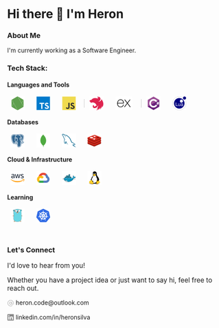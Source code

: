 # Hi there 👋 I'm Heron

### About Me

I'm currently working as a Software Engineer.

### Tech Stack:

#### Languages and Tools

<p>
  <a
    href="https://nodejs.org"
    title="Node.js"
    target="_blank"
    style="text-decoration: none; margin: 0 8px"
    ><img
      align="center"
      alt="Node.js"
      title="Node.js"
      height="32"
      width="32"
      src="https://raw.githubusercontent.com/devicons/devicon/master/icons/nodejs/nodejs-plain.svg"
    /></a>
  &nbsp;
  <a
    href="https://www.typescriptlang.org"
    title="TypeScript"
    target="_blank"
    style="text-decoration: none; margin: 0 8px"
    ><img
      align="center"
      alt="TypeScript"
      title="TypeScript"
      height="32"
      width="32"
      src="https://raw.githubusercontent.com/devicons/devicon/master/icons/typescript/typescript-original.svg"
    /></a>
  &nbsp;
  <a
    href="https://developer.mozilla.org/en-US/docs/Web/JavaScript"
    title="JavaScript"
    target="_blank"
    style="text-decoration: none; margin: 0 8px"
    ><img
      align="center"
      alt="JavaScript"
      title="JavaScript"
      height="32"
      width="32"
      src="https://raw.githubusercontent.com/devicons/devicon/master/icons/javascript/javascript-original.svg"
    /></a>
  &nbsp;
  <span
    style="
      display: inline-block;
      vertical-align: middle;
      width: 1px;
      height: 20px;
      background-color: #ccc;
    "
  ></span>
  <a
    href="https://nestjs.com"
    title="NestJS"
    target="_blank"
    style="text-decoration: none; margin: 0 8px"
    ><img
      align="center"
      alt="NestJS"
      title="NestJS"
      height="32"
      width="32"
      src="https://raw.githubusercontent.com/devicons/devicon/master/icons/nestjs/nestjs-original.svg"
    /></a>
  &nbsp;
  <a
    href="https://expressjs.com"
    title="Express.js"
    target="_blank"
    style="text-decoration: none; margin: 0 8px"
  ><img
      align="center"
      alt="Express.js"
      title="Express.js"
      height="32"
      width="32"
      style="background-color: #fff; padding: 0 4px; border-radius: 4px;"
      src="https://raw.githubusercontent.com/devicons/devicon/master/icons/express/express-original.svg"
    /></a>
  &nbsp;
  <span
    style="
      display: inline-block;
      vertical-align: middle;
      width: 1px;
      height: 20px;
      background-color: #ccc;
    "
  ></span>
  <a
    href="https://dotnet.microsoft.com"
    title=".NET C#"
    target="_blank"
    style="text-decoration: none; margin: 0 8px"
  ><img
      align="center"
      alt=".NET C#"
      title=".NET C#"
      height="32"
      width="32"
      src="https://raw.githubusercontent.com/devicons/devicon/master/icons/csharp/csharp-original.svg"
    /></a>
  &nbsp;
  <a
    href="https://www.lua.org"
    title="Lua"
    target="_blank"
    style="text-decoration: none; margin: 0 8px"
  ><img
      align="center"
      alt="Lua"
      title="Lua"
      height="32"
      width="32"
      src="https://raw.githubusercontent.com/devicons/devicon/master/icons/lua/lua-original.svg"
    /></a>
</p>

#### Databases

<p>
  <a
    href="https://www.postgresql.org"
    title="PostgreSQL"
    target="_blank"
    style="text-decoration: none; margin: 0 8px"
    ><img
      align="center"
      alt="Postgres"
      title="Postgres"
      height="32"
      width="32"
      src="https://raw.githubusercontent.com/devicons/devicon/master/icons/postgresql/postgresql-plain.svg"
    /></a>
  &nbsp;
  <a
    href="https://www.mongodb.com"
    title="MongoDB"
    target="_blank"
    style="text-decoration: none; margin: 0 8px"
    ><img
      align="center"
      alt="MongoDB"
      title="MongoDB"
      height="32"
      width="32"
      src="https://raw.githubusercontent.com/devicons/devicon/master/icons/mongodb/mongodb-plain.svg"
    /></a>
  &nbsp;
  <a
    href="https://www.mysql.com"
    title="MySQL"
    target="_blank"
    style="text-decoration: none; margin: 0 8px"
    ><img
      align="center"
      alt="MySQL"
      title="MySQL"
      height="32"
      width="32"
      src="https://raw.githubusercontent.com/devicons/devicon/master/icons/mysql/mysql-original.svg"
    /></a>
  &nbsp;
  <a
    href="https://redis.io"
    title="Redis"
    target="_blank"
    style="text-decoration: none; margin: 0 8px"
    ><img
      align="center"
      alt="Redis"
      title="Redis"
      height="32"
      width="32"
      src="https://raw.githubusercontent.com/devicons/devicon/master/icons/redis/redis-original.svg"
    /></a>
</p>

#### Cloud & Infrastructure

<p>
  <a
    href="https://aws.amazon.com"
    title="Amazon Web Services (AWS)"
    target="_blank"
    style="text-decoration: none; margin: 0 8px"
    ><img
      align="center"
      alt="Amazon Web Services (AWS)"
      title="Amazon Web Services (AWS)"
      height="32"
      width="32"
      src="https://raw.githubusercontent.com/devicons/devicon/master/icons/amazonwebservices/amazonwebservices-original-wordmark.svg"
    /></a>
  &nbsp;
  <a
    href="https://cloud.google.com"
    title="Google Cloud (GCP)"
    target="_blank"
    style="text-decoration: none; margin: 0 8px"
    ><img
      align="center"
      alt="Google Cloud (GCP)"
      title="Google Cloud (GCP)"
      height="32"
      width="32"
      src="https://raw.githubusercontent.com/devicons/devicon/master/icons/googlecloud/googlecloud-original.svg"
    /></a>
  &nbsp;
  <a
    href="https://www.docker.com"
    title="Docker"
    target="_blank"
    style="text-decoration: none; margin: 0 8px"
    ><img
      align="center"
      alt="Docker"
      title="Docker"
      height="32"
      width="32"
      src="https://raw.githubusercontent.com/devicons/devicon/master/icons/docker/docker-original.svg"
    /></a>
  &nbsp;
  <a
    href="https://www.linux.org"
    title="Linux"
    target="_blank"
    style="text-decoration: none; margin: 0 8px"
    ><img
      align="center"
      alt="Linux"
      title="Linux"
      height="32"
      width="32"
      src="https://raw.githubusercontent.com/devicons/devicon/master/icons/linux/linux-original.svg"
    /></a>
</p>

#### Learning

<p>
  <a
    href="https://go.dev"
    title="Golang"
    target="_blank"
    style="text-decoration: none; margin: 0 8px"
    ><img
      align="center"
      alt="Golang"
      title="Golang"
      height="32"
      width="32"
      src="https://raw.githubusercontent.com/devicons/devicon/master/icons/go/go-original.svg"
    /></a>
  &nbsp;
  <a
    href="https://kubernetes.io"
    title="Kubernetes"
    target="_blank"
    style="text-decoration: none; margin: 0 8px"
    ><img
      align="center"
      alt="Kubernetes"
      title="Kubernetes"
      height="32"
      width="32"
      src="https://raw.githubusercontent.com/devicons/devicon/master/icons/kubernetes/kubernetes-plain.svg"
    /></a>
</p>

<br>

### Let's Connect

<div>
  <p style="font-size: 1.1em;">
    I'd love to hear from you!
  </p>
  <p style="font-size: 1.1em;">
    Whether you have a project idea or just want to say hi, feel free to reach out.
  </p>
  <div>
    <p style="padding: 0; margin-bottom: 4px;">
      <a href="mailto:heron.code@outlook.com" style="text-decoration: none; font-size: 1em;">
        <img src="https://raw.githubusercontent.com/0xShapeShifter/dev-story/master/public/images/socials/at.svg" style="height: 16px; width: 16px; display: inline-block; vertical-align: middle;">
        <span>heron.code@outlook.com</span>
      </a>
    </li>
    <p style="padding: 0; margin-bottom: 4px;">
      <a href="https://www.linkedin.com/in/heronsilva" target="_blank" style="text-decoration: none; font-size: 1em;">
        <img src="https://raw.githubusercontent.com/0xShapeShifter/dev-story/master/public/images/socials/linkedin.svg" alt="LinkedIn" style="height: 16px; width: 16px; display: inline-block; vertical-align: middle;">
        <span style="display: inline-block; vertical-align: middle;">
          linkedin.com/in/heronsilva
        </span>
      </a>
    </li>
  </div>
</div>
